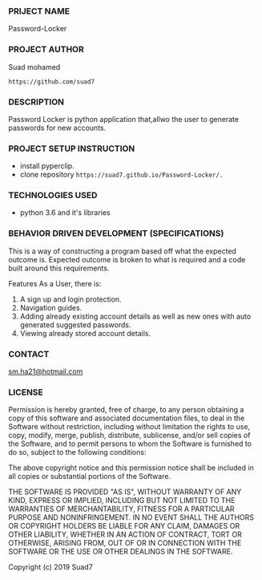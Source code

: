 ### PRIJECT NAME

Password-Locker

### PROJECT AUTHOR

Suad mohamed

`https://github.com/suad7`

### DESCRIPTION

Password Locker is python application
that,allwo the user to generate passwords for new accounts.

### PROJECT SETUP INSTRUCTION

- install pyperclip.
- clone repository `https://suad7.github.io/Password-Locker/.`

### TECHNOLOGIES USED

- python 3.6 and it's libraries

### BEHAVIOR DRIVEN DEVELOPMENT (SPECIFICATIONS)
This is a way of constructing a program based off what the expected outcome is. Expected outcome is broken to what is required and a code built around this requirements.

Features As a User, there is:

1. A sign up and login protection.
2. Navigation guides.
3. Adding already existing account details as well as new ones   with auto generated suggested passwords.
4. Viewing already stored account details.
### CONTACT

sm.ha21@hotmail.com

### LICENSE

Permission is hereby granted, free of charge, to any person obtaining a copy of this software and associated documentation files, to deal in the Software without restriction, including without limitation the rights to use, copy, modify, merge, publish, distribute, sublicense, and/or sell copies of the Software, and to permit persons to whom the Software is furnished to do so, subject to the following conditions:

The above copyright notice and this permission notice shall be included in all copies or substantial portions of the Software.

THE SOFTWARE IS PROVIDED "AS IS", WITHOUT WARRANTY OF ANY KIND, EXPRESS OR IMPLIED, INCLUDING BUT NOT LIMITED TO THE WARRANTIES OF MERCHANTABILITY, FITNESS FOR A PARTICULAR PURPOSE AND NONINFRINGEMENT. IN NO EVENT SHALL THE AUTHORS OR COPYRIGHT HOLDERS BE LIABLE FOR ANY CLAIM, DAMAGES OR OTHER LIABILITY, WHETHER IN AN ACTION OF CONTRACT, TORT OR OTHERWISE, ARISING FROM, OUT OF OR IN CONNECTION WITH THE SOFTWARE OR THE USE OR OTHER DEALINGS IN THE SOFTWARE.

Copyright (c) 2019 Suad7
